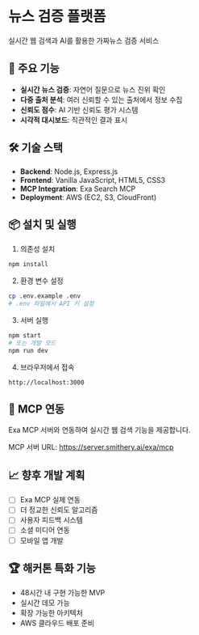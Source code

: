 # 뉴스 검증 플랫폼

실시간 웹 검색과 AI를 활용한 가짜뉴스 검증 서비스

## 🚀 주요 기능

- **실시간 뉴스 검증**: 자연어 질문으로 뉴스 진위 확인
- **다중 출처 분석**: 여러 신뢰할 수 있는 출처에서 정보 수집
- **신뢰도 점수**: AI 기반 신뢰도 평가 시스템
- **시각적 대시보드**: 직관적인 결과 표시

## 🛠 기술 스택

- **Backend**: Node.js, Express.js
- **Frontend**: Vanilla JavaScript, HTML5, CSS3
- **MCP Integration**: Exa Search MCP
- **Deployment**: AWS (EC2, S3, CloudFront)

## 📦 설치 및 실행

1. 의존성 설치
```bash
npm install
```

2. 환경 변수 설정
```bash
cp .env.example .env
# .env 파일에서 API 키 설정
```

3. 서버 실행
```bash
npm start
# 또는 개발 모드
npm run dev
```

4. 브라우저에서 접속
```
http://localhost:3000
```

## 🔧 MCP 연동

Exa MCP 서버와 연동하여 실시간 웹 검색 기능을 제공합니다.

MCP 서버 URL: https://server.smithery.ai/exa/mcp

## 📈 향후 개발 계획

- [ ] Exa MCP 실제 연동
- [ ] 더 정교한 신뢰도 알고리즘
- [ ] 사용자 피드백 시스템
- [ ] 소셜 미디어 연동
- [ ] 모바일 앱 개발

## 🏆 해커톤 특화 기능

- 48시간 내 구현 가능한 MVP
- 실시간 데모 가능
- 확장 가능한 아키텍처
- AWS 클라우드 배포 준비
